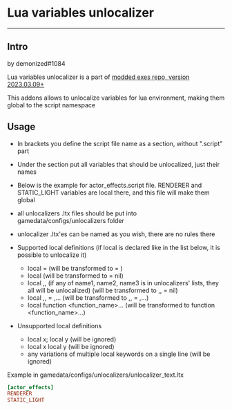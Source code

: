 # Lua variables unlocalizer

---

## Intro

by demonized#1084

Lua variables unlocalizer is a part of [modded exes repo, version 2023.03.09+](https://github.com/themrdemonized/STALKER-Anomaly-modded-exes)

This addons allows to unlocalize variables for lua environment, making them global to the script namespace

## Usage
* In brackets you define the script file name as a section, without ".script" part
* Under the section put all variables that should be unlocalized, just their names
* Below is the example for actor_effects.script file. RENDERER and STATIC_LIGHT variables are local there, and this file will make them global

* all unlocalizers .ltx files should be put into gamedata/configs/unlocalizers folder
* unlocalizer .ltx'es can be named as you wish, there are no rules there

* Supported local definitions (if local is declared like in the list below, it is possible to unlocalize it)
    *	local <name> = <value> (will be transformed to <name> = <value>)
    *	local <name> (will be transformed to <name> = nil)
    *	local <name1>,<name2>,<name3> (if any of name1, name2, name3 is in unlocalizers' lists, they all will be unlocalized) (will be transformed to <name1>,<name2>,<name3> = nil)
    *	local <name1>,<name2>,<name3> = <value1>,<value2>... (will be transformed to <name1>,<name2>,<name3> = <value1>,<value2>...)
    *	local function <function_name>... (will be transformed to function <function_name>...)

* Unsupported local definitions
    *	local x; local y (will be ignored)
    *	local x local y (will be ignored)
    *  	any variations of multiple local keywords on a single line (will be ignored)

Example in gamedata/configs/unlocalizers/unlocalizer_text.ltx
```ini
[actor_effects]
RENDERER
STATIC_LIGHT
```